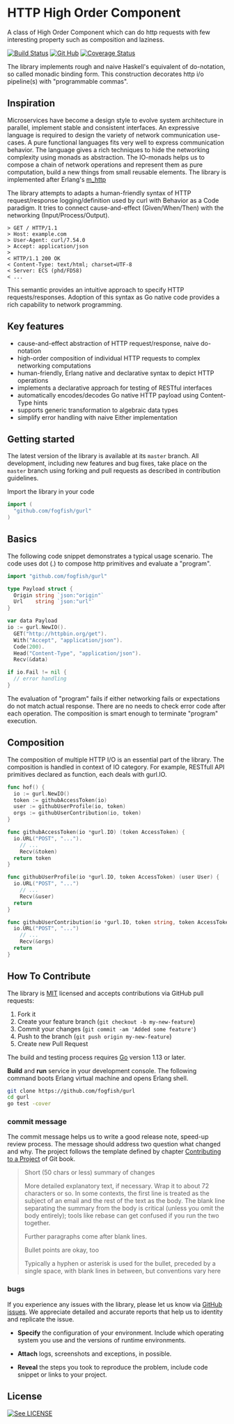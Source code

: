 # HTTP High Order Component

A class of High Order Component which can do http requests with few
interesting property such as composition and laziness.

[![Build Status](https://secure.travis-ci.org/fogfish/gurl.svg?branch=master)](http://travis-ci.org/fogfish/gurl)
[![Git Hub](https://img.shields.io/github/last-commit/fogfish/gurl.svg)](http://travis-ci.org/fogfish/gurl)
[![Coverage Status](https://coveralls.io/repos/github/fogfish/gurl/badge.svg?branch=master)](https://coveralls.io/github/fogfish/gurl?branch=master)



The library implements rough and naive Haskell's equivalent of 
do-notation, so called monadic binding form. This construction decorates
http i/o pipeline(s) with "programmable commas".

## Inspiration

Microservices have become a design style to evolve system architecture
in parallel, implement stable and consistent interfaces. An expressive
language is required to design the variety of network communication use-cases.
A pure functional languages fits very well to express communication behavior.
The language gives a rich techniques to hide the networking complexity using
monads as abstraction. The IO-monads helps us to compose a chain of network
operations and represent them as pure computation, build a new things from
small reusable elements. The library is implemented after Erlang's [m_http](https://github.com/fogfish/m_http)

The library attempts to adapts a human-friendly syntax of HTTP request/response
logging/definition used by curl with Behavior as a Code paradigm. It tries to
connect cause-and-effect (Given/When/Then) with the networking (Input/Process/Output).

```
> GET / HTTP/1.1
> Host: example.com
> User-Agent: curl/7.54.0
> Accept: application/json
>
< HTTP/1.1 200 OK
< Content-Type: text/html; charset=UTF-8
< Server: ECS (phd/FD58)
< ...
```

This semantic provides an intuitive approach to specify HTTP requests/responses.
Adoption of this syntax as Go native code provides a rich capability to network
programming.

## Key features

* cause-and-effect abstraction of HTTP request/response, naive do-notation
* high-order composition of individual HTTP requests to complex networking computations
* human-friendly, Erlang native and declarative syntax to depict HTTP operations
* implements a declarative approach for testing of RESTful interfaces
* automatically encodes/decodes Go native HTTP payload using Content-Type hints
* supports generic transformation to algebraic data types
* simplify error handling with naive Either implementation

## Getting started

The latest version of the library is available at its `master` branch. All development, including new features and bug fixes, take place on the `master` branch using forking and pull requests as described in contribution guidelines.

Import the library in your code

```go
import (
  "github.com/fogfish/gurl"
)
```

## Basics

The following code snippet demonstrates a typical usage scenario. The code
uses dot (.) to compose http primitives and evaluate a "program".

```go
import "github.com/fogfish/gurl"

type Payload struct {
  Origin string `json:"origin"`
  Url    string `json:"url"`
}

var data Payload
io := gurl.NewIO().
  GET("http://httpbin.org/get").
  With("Accept", "application/json").
  Code(200).
  Head("Content-Type", "application/json").
  Recv(&data)

if io.Fail != nil {
  // error handling
}
```

The evaluation of "program" fails if either networking fails or expectations
do not match actual response. There are no needs to check error code after
each operation. The composition is smart enough to terminate "program" execution.

## Composition

The composition of multiple HTTP I/O is an essential part of the library.
The composition is handled in context of IO category. For example,
RESTfull API primitives declared as function, each deals with gurl.IO.

```go
func hof() {
  io := gurl.NewIO()
  token := githubAccessToken(io)
  user := githubUserProfile(io, token)
  orgs := githubUserContribution(io, token)
}

func githubAccessToken(io *gurl.IO) (token AccessToken) {
  io.URL("POST", "...").
    // ...
    Recv(&token)
  return token
}

func githubUserProfile(io *gurl.IO, token AccessToken) (user User) {
  io.URL("POST", "...")
    // ...
    Recv(&user)
  return
}

func githubUserContribution(io *gurl.IO, token string, token AccessToken) (orgs []Org) {
  io.URL("POST", "...")
    // ...
    Recv(&orgs)
  return
}
```

## How To Contribute

The library is [MIT](LICENSE) licensed and accepts contributions via GitHub pull requests:

1. Fork it
2. Create your feature branch (`git checkout -b my-new-feature`)
3. Commit your changes (`git commit -am 'Added some feature'`)
4. Push to the branch (`git push origin my-new-feature`)
5. Create new Pull Request


The build and testing process requires [Go](https://golang.org) version 1.13 or later.

**Build** and **run** service in your development console. The following command boots Erlang virtual machine and opens Erlang shell.

```bash
git clone https://github.com/fogfish/gurl
cd gurl
go test -cover
```

### commit message

The commit message helps us to write a good release note, speed-up review process. The message should address two question what changed and why. The project follows the template defined by chapter [Contributing to a Project](http://git-scm.com/book/ch5-2.html) of Git book.

>
> Short (50 chars or less) summary of changes
>
> More detailed explanatory text, if necessary. Wrap it to about 72 characters or so. In some contexts, the first line is treated as the subject of an email and the rest of the text as the body. The blank line separating the summary from the body is critical (unless you omit the body entirely); tools like rebase can get confused if you run the two together.
> 
> Further paragraphs come after blank lines.
> 
> Bullet points are okay, too
> 
> Typically a hyphen or asterisk is used for the bullet, preceded by a single space, with blank lines in between, but conventions vary here
>
>

### bugs

If you experience any issues with the library, please let us know via [GitHub issues](https://github.com/fogfish/gurl/issue). We appreciate detailed and accurate reports that help us to identity and replicate the issue. 

* **Specify** the configuration of your environment. Include which operating system you use and the versions of runtime environments. 

* **Attach** logs, screenshots and exceptions, in possible.

* **Reveal** the steps you took to reproduce the problem, include code snippet or links to your project.


## License

[![See LICENSE](https://img.shields.io/github/license/fogfish/gurl.svg?style=for-the-badge)](LICENSE)